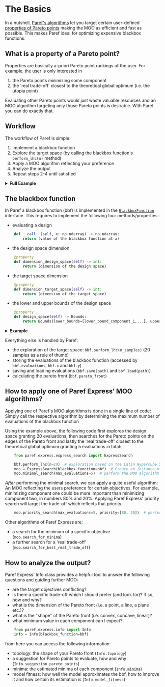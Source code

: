 # The Basics

In a nutshell, [Paref's algorithms](./moo-algorithms.md) let you target certain user-defined
[properties of Pareto points](./faqs.md) making the MOO as
efficient and fast as possible.
This makes Paref ideal for optimizing expensive blackbox functions.

## What is a property of a Pareto point?

Properties are basically a-priori Pareto point rankings of the user.
For example, the user is only interested in
1. the Pareto points minimizing some component
2. the 'real trade-off' closest to the theoretical global optimum (i.e. the utopia point)

Evaluating other Pareto points would just waste valuable resources and
an MOO algorithm targeting only those Pareto points
is desirable. With Paref you can do exactly that.


## Workflow

The workflow of Paref is simple:
1. Implement a blackbox function
2. Explore the target space (by calling the blackbox function's ``perform_lhc(n)`` method)
3. Apply a MOO algorithm reflecting your preference
4. Analyze the output
5. Repeat steps 2-4 until satisfied

<details>
<summary><b>Full Example</b></summary>

```python
import numpy as np
from paref.interfaces.moo_algorithms.blackbox_function import BlackboxFunction
from paref.blackbox_functions.design_space.bounds import Bounds
from paref.express.express_search import ExpressSearch
from paref.express.info import Info

# 1: Implement a blackbox function
class TestBlackboxFunction(BlackboxFunction):  # Implement the blackbox function interface
    def __call__(self, x) -> np.ndarray:
        return np.array([x[0],
                         x[0] ** 2 + x[1] ** 2])  # The blackbox function f relation of design (x) and target (f(x))

    @property
    def dimension_design_space(self) -> int:  # The dimension of the design space
        return 2

    @property
    def dimension_target_space(self) -> int:  # The dimension of the target space
        return 2

    @property
    def design_space(
            self) -> Bounds:  # The bounds of the design space (lower bounds, upper bounds) as instance of the Bounds class
        return Bounds(lower_bounds=[-1,-1], upper_bounds=[1,1])


bbf = TestBlackboxFunction()  # Initialize the blackbox function

# 2: Explore the target space
bbf.perform_lhc(n=20)  # exploration based on the Latin Hypercube Sampling

# 3: Apply a MOO algorithm reflecting your preference
moo = ExpressSearch(blackbox_function=bbf)  # Create an instance of the Paref Express class
moo.minimal_search(max_evaluations=3)  # perform the MOO algorithm

# 4: Analyze the output
print(f"Pareto front of bbf:\n {bbf.pareto_front}") # have a look at the Pareto front
info = Info(blackbox_function=bbf)  # Create an instance of the Paref Info class
info.topology # have a look at the topology of the Pareto front
info.suggestion_pareto_points

# 3: Apply a MOO algorithm reflecting your preference
moo.priority_search(max_evaluations=5, priority=[80, 20])  # perform the MOO algorithm

# 4: Analyze the output
print(f"Pareto point matching your preference best: \n {moo.priority_point}")
bbf.save('./deleteme.npy')  # save the evaluations
bbf.clear_evaluations()
print(f"Current evaluations: {bbf.evaluations}")
bbf.load('./deleteme.npy')  # load the evaluations
print(f"Loaded evaluations: {bbf.evaluations}")
```

</details>

## The blackbox function
In Paref a blackbox function (bbf) is implemented in the [``BlackboxFunction``]() interface.
This requires to implement the following four methods/properties:
- evaluating a design
```python
    def __call__(self, x: np.ndarray) -> np.ndarray:
        return (value of the blackbox function at x)
```

[//]: # (> **❗️NOTE❗:️** In order to make the optimization process as efficient as possible, the target values should be scaled to be approximately in the same range)

[//]: # (> by multiplying &#40;and subtracting&#41; them by an appropriate **positive** constant. For example, if the)

[//]: # (> first component of the target values is in the range of -100 to -1000 and the second component in the range of 0.001 to 0.002,)

[//]: # (> this will mostly likely cause a bad optimization. Multiplying the first component by 0.001 and the second component by 1000)

[//]: # (> will stabilize the optimization.)
- the design space dimension
```python
    @property
    def dimension_design_space(self) -> int:
        return (dimension of the design space)
```
- the target space dimension
```python
    @property
    def dimension_target_space(self) -> int:
        return (dimension of the target space)
```
- the lower and upper bounds of the design space
```python
    @property
    def design_space(self) -> Bounds:
        return Bounds(lower_bounds=[lower_bound_component_1,...], upper_bounds=[upper_bound_component_1,...])
```

<details>
<summary><b>Example</b></summary>

```python
import numpy as np
from paref.interfaces.moo_algorithms.blackbox_function import BlackboxFunction
from paref.blackbox_functions.design_space.bounds import Bounds

class TestBlackboxFunction(BlackboxFunction):  # Implement the blackbox function interface
    def __call__(self, x) -> np.ndarray:
        return np.array([x[0]+x[1],
                         x[0]+x[2]])  # The blackbox function f relation of design (x) and target (f(x))

    @property
    def dimension_design_space(self) -> int:  # The dimension of the design space
        return 3

    @property
    def dimension_target_space(self) -> int:  # The dimension of the target space
        return 2

    @property
    def design_space(
            self) -> Bounds:  # The bounds of the design space (lower bounds, upper bounds) as instance of the Bounds class
        return Bounds(lower_bounds=[-1,-1,-1], upper_bounds=[1,1,1])


bbf = TestBlackboxFunction()  # Initialize the blackbox function
```

</details>

Everything else is handled by Paref:
- the exploration of the target space: ``bbf.perform_lhc(n_samples)`` (20 samples as a rule of thumb)
- storing the evaluations of the blackbox function (accessed by ``bbf.evaluations``, ``bbf.x`` and ``bbf.y``)
- saving and loading evaluations (``bbf.save(path)`` and ``bbf.load(path)``)
- calculating the pareto front (``bbf.pareto_front``)



## How to apply one of Paref Express' MOO algorithms?

Applying one of Paref's MOO algorithms is done in a single line of code:
Simply call the respective algorithm by determining the maximum number of evaluations of the blackbox function

Using the example above, the following code first explores the design space granting 20 evaluations,
then searches for the Pareto points on the edges of the Pareto front and lastly the 'real trade-off'
closest to the theoretical global optimum granting 5 evaluations in total:

```python
    from paref.express.express_search import ExpressSearch

    bbf.perform_lhc(n=20)  # exploration based on the Latin Hypercube Sampling
    moo = ExpressSearch(blackbox_function=bbf)  # Create an instance of the Paref Express class
    moo.minimal_search(max_evaluations=5)  # perform the MOO algorithm
```

_After_ performing the minimal search, we can apply a quite useful algorithm:
An MOO reflecting the users preference for certain objectives.
For example, minimizing component one could be more important than minimizing component two, in numbers 80% and 20%.
Applying Paref Express' priority search will target the trade-off which reflects that priority:

```python
    moo.priority_search(max_evaluations=5, priority=[80, 20])  # perform the MOO algorithm
```

Other algorithms of Paref Express are:
- a search for the minimum of a specific objective (``moo.search_for_minima``)
- a further search for a 'real trade-off' (``moo.search_for_best_real_trade_off``)


## How to analyze the output?

Paref Express' Info class provides a helpful tool to answer the following questions and guiding further MOO:
- are the target objectives conflicting?
- is there a specific trade-off which I should prefer (and look for)? If so, how and why?
- what is the dimension of the Pareto front (i.e. a point, a line, a plane etc.)?
- what is the "shape" of the Pareto front (i.e. convex, concave, linear)?
- what minimum value in each component can I expect?

```python
    from paref.express.info import Info
    info = Info(blackbox_function=bbf)
```

from here you can access the following information:
- topology: the shape of your Pareto front (``Info.topology``)
- a suggestion for Pareto points to evaluate, how and why (``Info.suggestion_pareto_points``)
- minima: the estimated minima of each component (``Info.minima``)
- model fitness: how well the model approximates the bbf, how to improve it and how certain its estimation is (``Info.model_fitness``)
